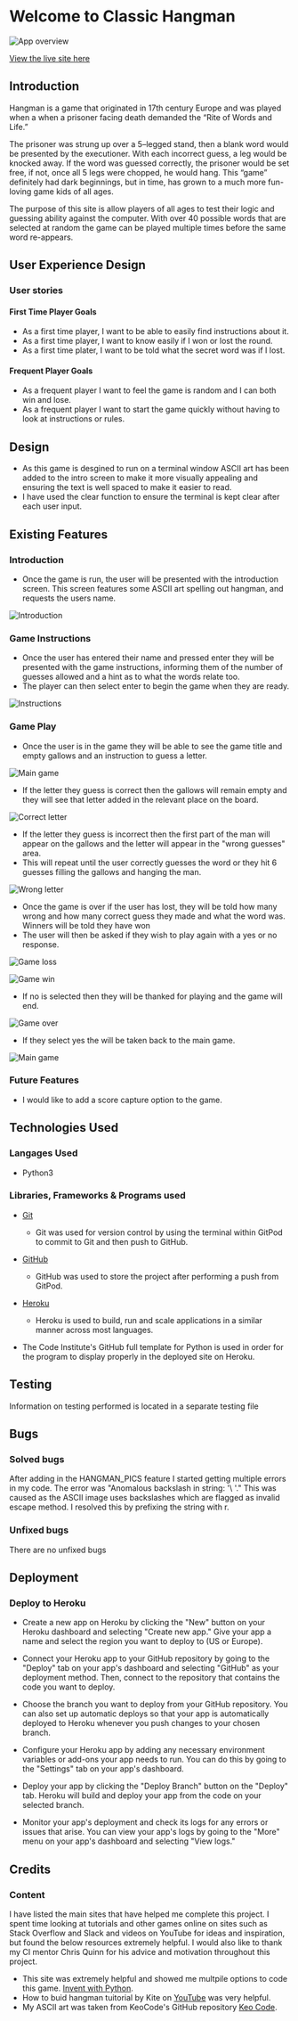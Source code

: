 # Welcome to Classic Hangman

![App overview](/screenshots/overview.png)

[View the live site here](https://hangman-classic.herokuapp.com/)

## Introduction

Hangman is a game that originated in 17th century Europe and was played when a when a prisoner facing death demanded the “Rite of Words and Life.”

The prisoner was strung up over a 5–legged stand, then a blank word would be presented by the executioner. With each incorrect guess, a leg would be knocked away. If the word was guessed correctly, the prisoner would be set free, if not, once all 5 legs were chopped, he would hang. This “game” definitely had dark beginnings, but in time, has grown to a much more fun-loving game kids of all ages.

The purpose of this site is allow players of all ages to test their logic and guessing ability against the computer. With over 40 possible words that are selected at random the game can be played multiple times before the same word re-appears.

## User Experience Design

### User stories

#### First Time Player Goals

- As a first time player, I want to be able to easily find instructions about it.
- As a first time player, I want to know easily if I won or lost the round. 
- As a first time plater, I want to be told what the secret word was if I lost.

#### Frequent Player Goals

- As a frequent player I want to feel the game is random and I can both win and lose.
- As a frequent player I want to start the game quickly without having to look at instructions or rules.

## Design

- As this game is desgined to run on a terminal window ASCII art has been added to the intro screen to make it more visually appealing and ensuring the text is well spaced to make it easier to read. 
- I have used the clear function to ensure the terminal is kept clear after each user input.

## Existing Features

### Introduction 

- Once the game is run, the user will be presented with the introduction screen. This screen features some ASCII art spelling out hangman, and requests the users name. 

![Introduction](/screenshots/intro.png)

### Game Instructions

- Once the user has entered their name and pressed enter they will be presented with the game instructions, informing them of the number of guesses allowed and a hint as to what the words relate too.
- The player can then select enter to begin the game when they are ready.

![Instructions](/screenshots/game_instructions.png)


### Game Play

- Once the user is in the game they will be able to see the game title and empty gallows and an instruction to guess a letter.

![Main game](/screenshots/game_screen.png)

- If the letter they guess is correct then the gallows will remain empty and they will see that letter added in the relevant place on the board. 

![Correct letter](/screenshots/correct_letter.png)

- If the letter they guess is incorrect then the first part of the man will appear on the gallows and the letter will appear in the "wrong guesses" area. 
- This will repeat until the user correctly guesses the word or they hit 6 guesses filling the gallows and hanging the man. 

![Wrong letter](/screenshots/wrong_letter.png)

- Once the game is over if the user has lost, they will be told how many wrong and how many correct guess they made and what the word was. Winners will be told they have won
- The user will then be asked if they wish to play again with a yes or no response. 

![Game loss](/screenshots/game_loss.png)

![Game win](/screenshots/game_win.png)

- If no is selected then they will be thanked for playing and the game will end.

![Game over](/screenshots/game_restart_no.png)

- If they select yes the will be taken back to the main game.

![Main game](/screenshots/game_restart.png)


### Future Features

- I would like to add a score capture option to the game. 


## Technologies Used

### Langages Used

- Python3

### Libraries, Frameworks & Programs used

- [Git](https://git-scm.com/)
    - Git was used for version control by using the terminal within GitPod to commit to Git and then push to GitHub.

- [GitHub](https://github.com/)
    - GitHub was used to store the project after performing a push from GitPod.

- [Heroku](https://www.heroku.com/home)
    - Heroku is used to build, run and scale applications in a similar manner across most languages.

- The Code Institute's GitHub full template for Python is used in order for the program to display properly in the deployed site on Heroku.

## Testing

Information on testing performed is located in a separate testing file 

## Bugs 

### Solved bugs

After adding in the HANGMAN_PICS feature I started getting multiple errors in my code. The error was "Anomalous backslash in string: '\ '." This was caused as the ASCII image uses backslashes which are flagged as invalid escape method. I resolved this by prefixing the string with r. 

### Unfixed bugs

There are no unfixed bugs

## Deployment

### Deploy to Heroku

- Create a new app on Heroku by clicking the "New" button on your Heroku dashboard and selecting "Create new app." Give your app a name and select the region you want to deploy to (US or Europe).

- Connect your Heroku app to your GitHub repository by going to the "Deploy" tab on your app's dashboard and selecting "GitHub" as your deployment method. Then, connect to the repository that contains the code you want to deploy.

- Choose the branch you want to deploy from your GitHub repository. You can also set up automatic deploys so that your app is automatically deployed to Heroku whenever you push changes to your chosen branch.

- Configure your Heroku app by adding any necessary environment variables or add-ons your app needs to run. You can do this by going to the "Settings" tab on your app's dashboard.

- Deploy your app by clicking the "Deploy Branch" button on the "Deploy" tab. Heroku will build and deploy your app from the code on your selected branch.

- Monitor your app's deployment and check its logs for any errors or issues that arise. You can view your app's logs by going to the "More" menu on your app's dashboard and selecting "View logs."

## Credits

### Content

I have listed the main sites that have helped me complete this project. I spent time looking at tutorials and other games online on sites such as Stack Overflow and Slack and videos on YouTube for ideas and inspiration, but found the below resources extremely helpful. I would also like to thank my CI mentor Chris Quinn for his advice and motivation throughout this project. 

- This site was extremely helpful and showed me multpile options to code this game. [Invent with Python](https://inventwithpython.com).
- How to buid hangman tuitorial by Kite on [YouTube](https://www.youtube.com/watch?v=m4nEnsavl6w) was very helpful.
- My ASCII art was taken from KeoCode's GitHub repository [Keo Code](https://github.com/KeoCode/Hangman).


